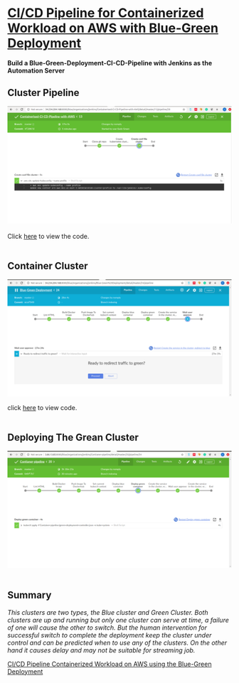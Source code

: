 # [CI/CD Pipeline for Containerized Workload on AWS with Blue-Green Deployment](https://github.com/eedygreen/Containerised-CI-CD-Pipeline-with-AWS)

**Build a Blue-Green-Deployment-CI-CD-Pipeline with Jenkins as the Automation Server**

## Cluster Pipeline
![](https://github.com/eedygreen/Containerised-CI-CD-Pipeline-with-AWS/blob/master/Output-Results/Cluster-Pipeline/3.%20Update%20the%20kubeconfig.png)<br> <br/> 
Click [here](https://github.com/eedygreen/Containerised-CI-CD-Pipeline-with-AWS/tree/master/Cluster-pipeline) to view the code.
<br><br/>
## Container Cluster
![](https://github.com/eedygreen/Containerised-CI-CD-Pipeline-with-AWS/blob/master/Output-Results/Container-Pipeline/9.%20Waiting%20to%20Redirect%20Traffic.png)

click [here](https://github.com/eedygreen/Containerised-CI-CD-Pipeline-with-AWS/tree/master/Container-pipeline) to view code.
<br><br/>
## Deploying The Grean Cluster
![](https://github.com/eedygreen/Containerised-CI-CD-Pipeline-with-AWS/blob/master/Output-Results/Container-Pipeline/7.%20Deploy%20The%20Green-Controller.png)
<br><br/>

## Summary
*This clusters are two types, the Blue cluster and Green Cluster. Both clusters are up and running but only one cluster can serve at time, a failure of one will cause the other to switch. But the human intervention for successful switch to complete the deployment keep the cluster under control and can be predicted when 
to use any of the clusters. On the other hand it causes delay and may not be suitable for streaming job.*

[CI/CD Pipeline Containerized Workload on AWS using the Blue-Green Deployment](https://github.com/eedygreen/Containerised-CI-CD-Pipeline-with-AWS)
